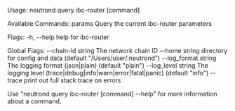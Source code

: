 Usage:
  neutrond query ibc-router [command]

Available Commands:
  params      Query the current ibc-router parameters

Flags:
  -h, --help   help for ibc-router

Global Flags:
      --chain-id string     The network chain ID
      --home string         directory for config and data (default "/Users/user/.neutrond")
      --log_format string   The logging format (json|plain) (default "plain")
      --log_level string    The logging level (trace|debug|info|warn|error|fatal|panic) (default "info")
      --trace               print out full stack trace on errors

Use "neutrond query ibc-router [command] --help" for more information about a command.
